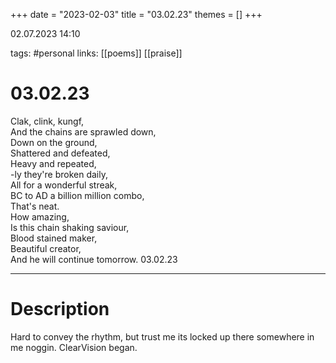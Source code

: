 +++
date = "2023-02-03"
title = "03.02.23"
themes = []
+++

02.07.2023 14:10

tags: #personal
links: [[poems]] [[praise]]

# 03.02.23
Clak, clink, kungf,  
And the chains are sprawled down,  
Down on the ground,  
Shattered and defeated,  
Heavy and repeated,  
-ly they're broken daily,  
All for a wonderful streak,  
BC to AD a billion million combo,  
That's neat.  
How amazing,  
Is this chain shaking saviour,  
Blood stained maker,  
Beautiful creator,  
And he will continue tomorrow.
03.02.23

---
# Description
Hard to convey the rhythm, but trust me its locked up there somewhere in me noggin.
ClearVision began.